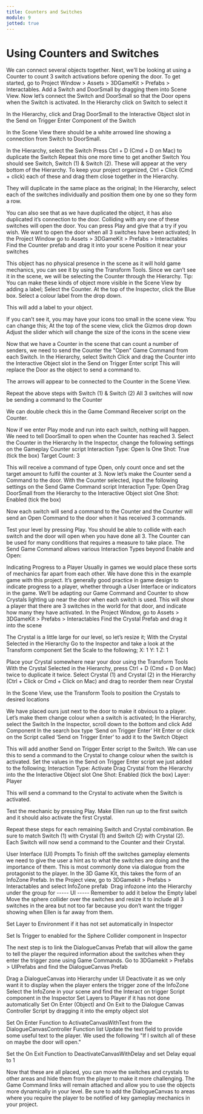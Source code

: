 ```yaml
---
title: Counters and Switches
module: 9
jotted: true
---
```


# Using Counters and Switches
We can connect several objects together. Next, we’ll be looking at using a Counter to count 3 switch activations before opening the door.
To get started, go to Project Window > Assets > 3DGameKit > Prefabs > Interactables. Add a Switch and DoorSmall by dragging them into Scene View. 
Now let’s connect the Switch and DoorSmall so that the Door opens when the Switch is activated.
In the Hierarchy click on Switch to select it 


In the Hierarchy, click and Drag DoorSmall to the Interactive Object slot in the Send on Trigger Enter Component of the Switch 


In the Scene View there should be a white arrowed line showing a connection from Switch to DoorSmall. 


In the Hierarchy, select the Switch
Press Ctrl + D (Cmd + D on Mac) to duplicate the Switch
Repeat this one more time to get another Switch
You should see Switch, Switch (1) & Switch (2).
These will appear at the very bottom of the Hierarchy. To keep your project organized, Ctrl + Click (Cmd + click) each of these and drag them close together in the Hierarchy.

They will duplicate in the same place as the original;
In the Hierarchy, select each of the switches individually and position them one by one so they form a row.

You can also see that as we have duplicated the object, it has also duplicated it’s connection to the door. Colliding with any one of these switches will open the door. You can press Play and give that a try if you wish.
We want to open the door when all 3 switches have been activated;
In the Project Window go to Assets > 3DGameKit > Prefabs > Interactables
Find the Counter prefab and drag it into your scene
Position it near your switches

This object has no physical presence in the scene as it will hold game mechanics, you can see it by using the Transform Tools. Since we can’t see it in the scene, we will be selecting the Counter through the Hierarchy.
Tip: You can make these kinds of object more visible in the Scene View by adding a label;
Select the Counter.
At the top of the Inspector, click the Blue box.
Select a colour label from the drop down.

This will add a label to your object.

If you can’t see it, you may have your icons too small in the scene view. You can change this;
At the top of the scene view, click the Gizmos drop down
Adjust the slider which will change the size of the icons in the scene view

Now that we have a Counter in the scene that can count a number of senders, we need to send the Counter the "Open" Game Command from each Switch.
In the Hierarchy, select Switch
Click and drag the Counter into the Interactive Object slot in the Send on Trigger Enter script
This will replace the Door as the object to send a command to.

The arrows will appear to be connected to the Counter in the Scene View.

Repeat the above steps with Switch (1) & Switch (2)
All 3 switches will now be sending a command to the Counter

We can double check this in the Game Command Receiver script on the Counter.

Now if we enter Play mode and run into each switch, nothing will happen. We need to tell DoorSmall to open when the Counter has reached 3.
Select the Counter in the Hierarchy
In the Inspector, change the following settings on the Gameplay Counter script
Interaction Type: Open
Is One Shot: True (tick the box)
Target Count: 3

This will receive a command of type Open, only count once and set the target amount to fulfil the counter at 3.
Now let’s make the Counter send a Command to the door.
With the Counter selected, input the following settings on the Send Game Command script
Interaction Type: Open
Drag DoorSmall from the Hierarchy to the Interactive Object slot
One Shot: Enabled (tick the box)

Now each switch will send a command to the Counter and the Counter will send an Open Command to the door when it has received 3 commands.

Test your level by pressing Play. You should be able to collide with each switch and the door will open when you have done all 3.
The Counter can be used for many conditions that requires a measure to take place. The Send Game Command allows various Interaction Types beyond Enable and Open:

Indicating Progress to a Player
Usually in games we would place these sorts of mechanics far apart from each other. We have done this in the example game with this project. It’s generally good practice in game design to indicate progress to a player, whether through a User Interface or indicators in the game.
We’ll be adapting our Game Command and Counter to show Crystals lighting up near the door when each switch is used. This will show a player that there are 3 switches in the world for that door, and indicate how many they have activated.
In the Project Window, go to Assets > 3DGameKit > Prefabs > Interactables
Find the Crystal Prefab and drag it into the scene

The Crystal is a little large for our level, so let’s resize it;
With the Crystal Selected in the Hierarchy
Go to the Inspector and take a look at the Transform component
Set the Scale to the following;
X: 1
Y: 1
Z: 1

Place your Crystal somewhere near your door using the Transform Tools
With the Crystal Selected in the Hierarchy, press Ctrl + D (Cmd + D on Mac) twice to duplicate it twice.
Select Crystal (1) and Crystal (2) in the Hierarchy (Ctrl + Click or Cmd + Click on Mac) and drag to reorder them near Crystal

In the Scene View, use the Transform Tools to position the Crystals to desired locations

We have placed ours just next to the door to make it obvious to a player. Let’s make them change colour when a switch is activated;
In the Hierarchy, select the Switch
In the Inspector, scroll down to the bottom and click Add Component
In the search box type ‘Send on Trigger Enter’
Hit Enter or click on the Script called ‘Send on Trigger Enter’ to add it to the Switch Object

This will add another Send on Trigger Enter script to the Switch. We can use this to send a command to the Crystal to change colour when the switch is activated.
Set the values in the Send on Trigger Enter script we just added to the following;
Interaction Type: Activate
Drag Crystal from the Hierarchy into the the Interactive Object slot
One Shot: Enabled (tick the box)
Layer: Player

This will send a command to the Crystal to activate when the Switch is activated.

Test the mechanic by pressing Play. Make Ellen run up to the first switch and it should also activate the first Crystal.

Repeat these steps for each remaining Switch and Crystal combination. Be sure to match Switch (1) with Crystal (1) and Switch (2) with Crystal (2). Each Switch will now send a command to the Counter and their Crystal.

User Interface (UI) Prompts
To finish off the switches gameplay elements we need to give the user a hint as to what the switches are doing and the importance of them. This is most commonly done via dialogue from the protagonist to the player. In the 3D Game Kit, this takes the form of an InfoZone Prefab.
In the Project view, go to 3DGamekit > Prefabs > Interactables and select InfoZone prefab
<IMAGE>
Drag infozone into the Hierarchy under the group for ----- UI -----
Remember to add it below the Empty label
Move the sphere collider over the switches and resize it to include all 3 switches in the area but not too far because you don’t want the trigger showing when Ellen is far away from them.

Set Layer to Environment if it has not set automatically in Inspector

Set Is Trigger to enabled for the Sphere Collider component in Inspector

The next step is to link the DialogueCanvas Prefab that will allow the game to tell the player the required information about the switches when they enter the trigger zone using Game Commands.
Go to 3DGamekit > Prefabs > UIPrefabs and find the DialogueCanvas Prefab

Drag a DialogueCanvas into Hierarchy under UI
Deactivate it as we only want it to display when the player enters the trigger zone of the InfoZone
Select the InfoZone in your scene and find the Interact on trigger Script component in the Inspector
Set Layers to Player if it has not done automatically
Set On Enter (Object) and On Exit to the Dialogue Canvas Controller Script by dragging it into the empty object slot

Set On Enter Function to ActivateCanvasWithText from the DialogueCanvasController Function list
Update the text field to provide some useful text to the player. We used the following
"If I switch all of these on maybe the door will open."

Set the On Exit Function to DeactivateCanvasWithDelay and set Delay equal to 1

Now that these are all placed, you can move the switches and crystals to other areas and hide them from the player to make it more challenging. The Game Command links will remain attached and allow you to use the objects more dynamically in your level. Be sure to add the DialogueCanvas to areas where you require the player to be notified of key gameplay mechanics in your project.


